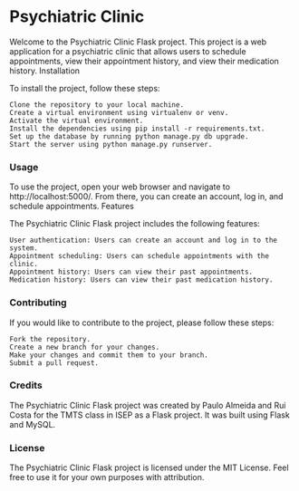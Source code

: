 # Psychiatric Clinic

Welcome to the Psychiatric Clinic Flask project. This project is a web application for a psychiatric clinic that allows
users to schedule appointments, view their appointment history, and view their medication history.
Installation

To install the project, follow these steps:

    Clone the repository to your local machine.
    Create a virtual environment using virtualenv or venv.
    Activate the virtual environment.
    Install the dependencies using pip install -r requirements.txt.
    Set up the database by running python manage.py db upgrade.
    Start the server using python manage.py runserver.

### Usage

To use the project, open your web browser and navigate to http://localhost:5000/. From there, you can create an account,
log in, and schedule appointments.
Features

The Psychiatric Clinic Flask project includes the following features:

    User authentication: Users can create an account and log in to the system.
    Appointment scheduling: Users can schedule appointments with the clinic.
    Appointment history: Users can view their past appointments.
    Medication history: Users can view their past medication history.

### Contributing

If you would like to contribute to the project, please follow these steps:

    Fork the repository.
    Create a new branch for your changes.
    Make your changes and commit them to your branch.
    Submit a pull request.

### Credits

The Psychiatric Clinic Flask project was created by Paulo Almeida and Rui Costa for the TMTS class in ISEP as a Flask
project. It was built using Flask and MySQL.

### License

The Psychiatric Clinic Flask project is licensed under the MIT License. Feel free to use it for your own purposes with
attribution.